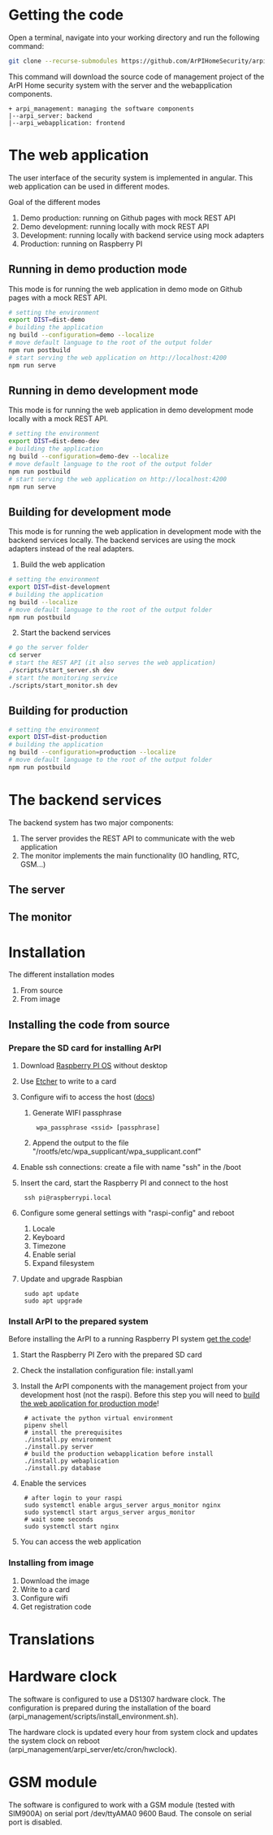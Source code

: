 # Getting the code

Open a terminal, navigate into your working directory and run the following command:
```bash
git clone --recurse-submodules https://github.com/ArPIHomeSecurity/arpi_management.git
```
This command will download the source code of management project of
the ArPI Home security system with the server and the webapplication components.

```
+ arpi_management: managing the software components
|--arpi_server: backend
|--arpi_webapplication: frontend
```

# The web application

The user interface of the security system is implemented in angular. This web application
can be used in different modes.

Goal of the different modes

1. Demo production: running on Github pages with mock REST API
2. Demo development: running locally with mock REST API
3. Development: running locally with backend service using mock adapters
4. Production: running on Raspberry PI

## Running in demo production mode

This mode is for running the web application in demo mode on Github pages with
a mock REST API.

```bash
# setting the environment
export DIST=dist-demo
# building the application
ng build --configuration=demo --localize
# move default language to the root of the output folder
npm run postbuild
# start serving the web application on http://localhost:4200
npm run serve
```

## Running in demo development mode

This mode is for running the web application in demo development mode locally with
a mock REST API.

```bash
# setting the environment
export DIST=dist-demo-dev
# building the application
ng build --configuration=demo-dev --localize
# move default language to the root of the output folder
npm run postbuild
# start serving the web application on http://localhost:4200
npm run serve
```

## Building for development mode

This mode is for running the web application in development mode with
the backend services locally. The backend services are using the mock adapters
instead of the real adapters.

1. Build the web application

```bash
# setting the environment
export DIST=dist-development
# building the application
ng build --localize
# move default language to the root of the output folder
npm run postbuild
```

2. Start the backend services

```bash
# go the server folder
cd server
# start the REST API (it also serves the web application)
./scripts/start_server.sh dev
# start the monitoring service
./scripts/start_monitor.sh dev
```


## Building for production

```bash
# setting the environment
export DIST=dist-production
# building the application
ng build --configuration=production --localize
# move default language to the root of the output folder
npm run postbuild
```

# The backend services

The backend system has two major components:

1. The server provides the REST API to communicate with the web application
2. The monitor implements the main functionality (IO handling, RTC, GSM...)

## The server

## The monitor

# Installation

The different installation modes
1. From source
2. From image

## Installing the code from source

### Prepare the SD card for installing ArPI

1. Download [Raspberry PI OS](https://www.raspberrypi.org/downloads/raspbian/) without desktop
2. Use [Etcher](https://www.balena.io/etcher/) to write to a card
3. Configure wifi to access the host ([docs](https://www.raspberrypi.org/documentation/configuration/wireless/wireless-cli.md))
    1. Generate WIFI passphrase

            wpa_passphrase <ssid> [passphrase]

    2. Append the output to the file "/rootfs/etc/wpa_supplicant/wpa_supplicant.conf"

4. Enable ssh connections: create a file with name "ssh" in the /boot
5. Insert the card, start the Raspberry PI and connect to the host

        ssh pi@raspberrypi.local

6. Configure some general settings with "raspi-config" and reboot
    1. Locale
    2. Keyboard
    3. Timezone
    4. Enable serial
    5. Expand filesystem
7. Update and upgrade Raspbian

        sudo apt update
        sudo apt upgrade


### Install ArPI to the prepared system

Before installing the ArPI to a running Raspberry PI system [get the code](#getting-the-code)!

1. Start the Raspberry PI Zero with the prepared SD card
2. Check the installation configuration file: install.yaml
3. Install the ArPI components with the management project from your development host (not the raspi). Before this step you will need to [build the web application for production mode](#building-for-production)!

        # activate the python virtual environment
        pipenv shell
        # install the prerequisites
        ./install.py environment
        ./install.py server
        # build the production webapplication before install
        ./install.py webaplication
        ./install.py database

4. Enable the services

        # after login to your raspi
        sudo systemctl enable argus_server argus_monitor nginx
        sudo systemctl start argus_server argus_monitor
        # wait some seconds
        sudo systemctl start nginx

5. You can access the web application

### Installing from image

1. Download the image
2. Write to a card
3. Configure wifi
4. Get registration code

# Translations

# Hardware clock

The software is configured to use a DS1307 hardware clock. The configuration is prepared during the installation of the board (arpi_management/scripts/install_environment.sh).

The hardware clock is updated every hour from system clock and updates the system clock on reboot (arpi_management/arpi_server/etc/cron/hwclock).

# GSM module

The software is configured to work with a GSM module (tested with SIM900A) on serial port /dev/ttyAMA0 9600 Baud.
The console on serial port is disabled.